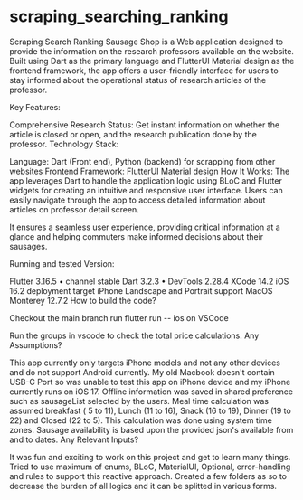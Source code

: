 # scraping_searching_ranking

Scraping Search Ranking
Sausage Shop is a Web application designed to provide the information on the research professors available on the website. Built using Dart as the primary language and FlutterUI Material design as the frontend framework, the app offers a user-friendly interface for users to stay informed about the operational status of research articles of the professor.

Key Features:

Comprehensive Research Status: Get instant information on whether the article is closed or open, and the research publication done by the professor.
Technology Stack:

Language: Dart (Front end), Python (backend) for scrapping from other websites
Frontend Framework: FlutterUI Material design
How It Works: The app leverages Dart to handle the application logic using BLoC and Flutter widgets for creating an intuitive and responsive user interface. Users can easily navigate through the app to access detailed information about articles on professor detail screen.

It ensures a seamless user experience, providing critical information at a glance and helping commuters make informed decisions about their sausages.

Running and tested Version:

Flutter 3.16.5 • channel stable
Dart 3.2.3 • DevTools 2.28.4
XCode 14.2
iOS 16.2 deployment target
iPhone Landscape and Portrait support
MacOS Monterey 12.7.2
How to build the code?

Checkout the main branch
run flutter run -- ios on VSCode

Run the groups in vscode to check the total price calculations.
Any Assumptions?

This app currently only targets iPhone models and not any other devices and do not support Android currently.
My old Macbook doesn't contain USB-C Port so was unable to test this app on iPhone device and my iPhone currently runs on iOS 17.
Offline information was saved in shared preference such as sausageList selected by the users.
Meal time calculation was assumed breakfast ( 5 to 11), Lunch (11 to 16), Snack (16 to 19), Dinner (19 to 22) and Closed (22 to 5). This calculation was done using system time zones.
Sausage availability is based upon the provided json's available from and to dates.
Any Relevant Inputs?

It was fun and exciting to work on this project and get to learn many things.
Tried to use maximum of enums, BLoC, MaterialUI, Optional, error-handling and rules to support this reactive approach.
Created a few folders as so to decrease the burden of all logics and it can be splitted in various forms.
